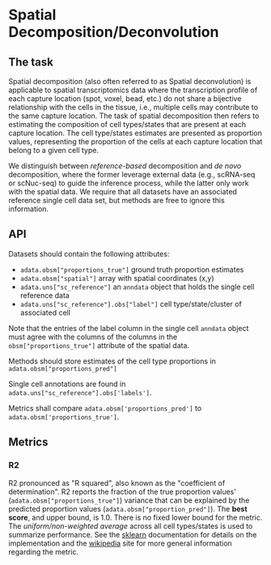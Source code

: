# Spatial Decomposition/Deconvolution

## The task

Spatial decomposition (also often referred to as Spatial deconvolution) is
applicable to spatial transcriptomics data where the transcription profile of
each capture location (spot, voxel, bead, etc.) do not share a bijective
relationship with the cells in the tissue, i.e., multiple cells may contribute
to the same capture location. The task of spatial decomposition then refers to
estimating the composition of cell types/states that are present at each capture
location. The cell type/states estimates are presented as proportion values,
representing the proportion of the cells at each capture location that belong to
a given cell type.


We distinguish between _reference-based_ decomposition and _de novo_
decomposition, where the former leverage external data (e.g., scRNA-seq or
scNuc-seq) to guide the inference process, while the latter only work with the
spatial data. We require that all datasets have an associated reference single
cell data set, but methods are free to ignore this information.


## API

Datasets should contain the following attributes:


* `adata.obsm["proportions_true"]` ground truth proportion estimates 
* `adata.obsm["spatial"]` array with spatial coordinates (x,y)
* `adata.uns["sc_reference"]` an `anndata` object that holds the single cell reference data
* `adata.uns["sc_reference"].obs["label"]` cell type/state/cluster of associated cell



Note that the entries of the label column in the single cell `anndata` object must agree with the columns of the columns in the `obsm["proportions_true"]` attribute of the spatial data.

Methods should store estimates of the cell type proportions in `adata.obsm["proportions_pred"]` 

Single cell annotations are found in `adata.uns["sc_reference"].obs['labels']`.

Metrics shall compare `adata.obsm['proportions_pred']` to `adata.obsm['proportions_true']`.

## Metrics

### R2

R2 pronounced as "R squared", also known as the "coefficient of determination". R2 reports the fraction of the true proportion values' (`adata.obsm["proportions_true"]`) variance that can be explained by the predicted proportion values (`adata.obsm["proportion_pred"]`). The **best score**, and upper bound, is 1.0. There is no fixed lower bound for the metric. The _uniform/non-weighted average_ across all cell types/states is used to summarize performance. See the [sklearn](https://scikit-learn.org/stable/modules/generated/sklearn.metrics.r2_score.html) documentation for details on the implementation and the [wikipedia](https://en.wikipedia.org/wiki/Coefficient_of_determination) site for more general information regarding the metric.
